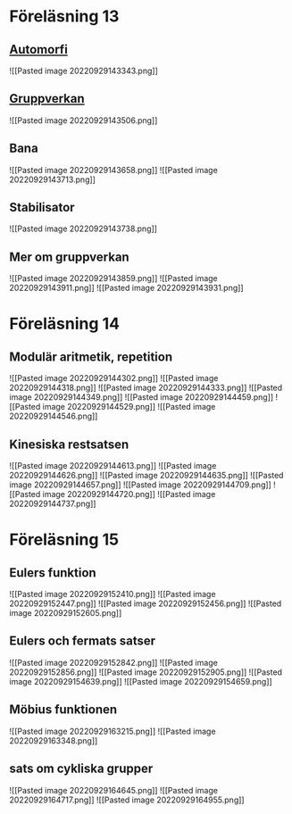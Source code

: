 # Föreläsning 13
## [Automorfi](https://sv.wikipedia.org/wiki/Automorfi)
![[Pasted image 20220929143343.png]]

## [Gruppverkan](https://sv.wikipedia.org/wiki/Gruppverkan)
![[Pasted image 20220929143506.png]]

## Bana
![[Pasted image 20220929143658.png]]
![[Pasted image 20220929143713.png]]

## Stabilisator
![[Pasted image 20220929143738.png]]

## Mer om gruppverkan
![[Pasted image 20220929143859.png]]
![[Pasted image 20220929143911.png]]
![[Pasted image 20220929143931.png]]

# Föreläsning 14
## Modulär aritmetik, repetition
![[Pasted image 20220929144302.png]]
![[Pasted image 20220929144318.png]]
![[Pasted image 20220929144333.png]]
![[Pasted image 20220929144349.png]]
![[Pasted image 20220929144459.png]]
![[Pasted image 20220929144529.png]]
![[Pasted image 20220929144546.png]]

## Kinesiska restsatsen
![[Pasted image 20220929144613.png]]
![[Pasted image 20220929144626.png]]
![[Pasted image 20220929144635.png]]
![[Pasted image 20220929144657.png]]
![[Pasted image 20220929144709.png]]
![[Pasted image 20220929144720.png]]
![[Pasted image 20220929144737.png]]

# Föreläsning 15
## Eulers funktion
![[Pasted image 20220929152410.png]]
![[Pasted image 20220929152447.png]]
![[Pasted image 20220929152456.png]]
![[Pasted image 20220929152605.png]]
## Eulers och fermats satser
![[Pasted image 20220929152842.png]]
![[Pasted image 20220929152856.png]]
![[Pasted image 20220929152905.png]]
![[Pasted image 20220929154639.png]]
![[Pasted image 20220929154659.png]]

## Möbius funktionen

![[Pasted image 20220929163215.png]]
![[Pasted image 20220929163348.png]]

## sats om cykliska grupper
![[Pasted image 20220929164645.png]]
![[Pasted image 20220929164717.png]]
![[Pasted image 20220929164955.png]]
